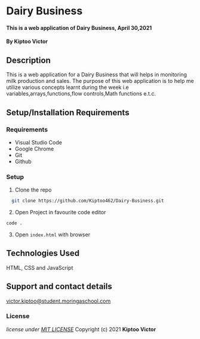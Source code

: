 # Dairy Business
#### This is a web application of Dairy Business, April 30,2021
#### By **Kiptoo Victor**
## Description
This is a  web application for a Dairy Business that will helps in monitoring milk production and sales. The purpose of this web application is to help me utilize various concepts learnt during the week i.e  variables,arrays,functions,flow controls,Math functions e.t.c.
## Setup/Installation Requirements

### Requirements
* Visual Studio Code
* Google Chrome
* Git
* Github
### Setup
1. Clone the repo

```sh 
  git clone https://github.com/Kiptoo462/Dairy-Business.git
  ```
2. Open Project in favourite code editor

  ```sh
  code .
  ```

3. Open `index.html` with browser

## Technologies Used
HTML, CSS and JavaScript
## Support and contact details
victor.kiptoo@student.moringaschool.com
### License
*license under [MIT LICENSE](LICENSE.txt)*
Copyright (c) 2021 **Kiptoo Victor**